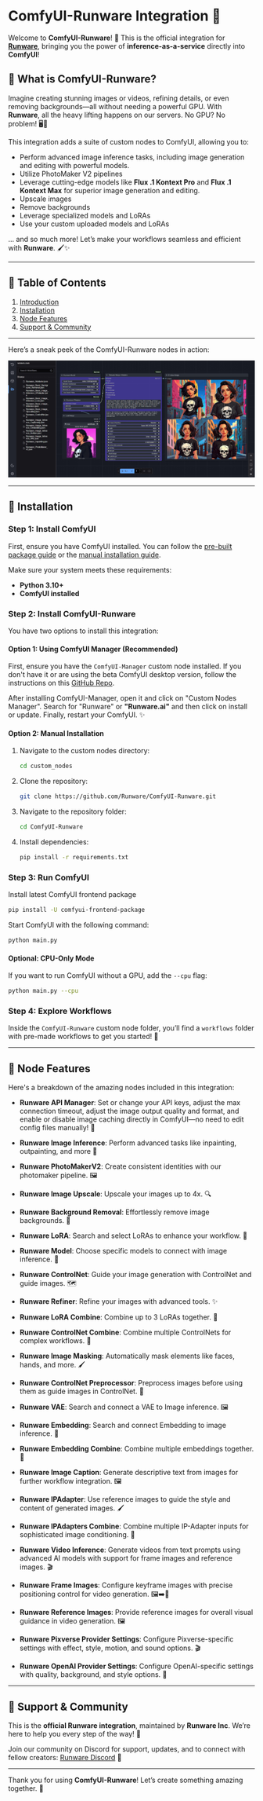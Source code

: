 # ComfyUI-Runware Integration 🚀

Welcome to **ComfyUI-Runware**! 🌟 This is the official integration for **[Runware](https://runware.ai/?utm_source=github&utm_medium=referral&utm_campaign=comfyui)**, bringing you the power of **inference-as-a-service** directly into **ComfyUI**! 

## 🌟 What is ComfyUI-Runware?

Imagine creating stunning images or videos, refining details, or even removing backgrounds—all without needing a powerful GPU. With **Runware**, all the heavy lifting happens on our servers. No GPU? No problem! 🖥️💨 

This integration adds a suite of custom nodes to ComfyUI, allowing you to:
- Perform advanced image inference tasks, including image generation and editing with powerful models.
- Utilize PhotoMaker V2 pipelines
- Leverage cutting-edge models like **Flux .1 Kontext Pro** and **Flux .1 Kontext Max** for superior image generation and editing.
- Upscale images
- Remove backgrounds
- Leverage specialized models and LoRAs
- Use your custom uploaded models and LoRAs

... and so much more! Let’s make your workflows seamless and efficient with **Runware**. 🖌️✨

---

## 📖 Table of Contents

1. [Introduction](#-what-is-comfyui-runware)
2. [Installation](#-installation)
3. [Node Features](#-node-features)
4. [Support & Community](#-support--community)

---

Here’s a sneak peek of the ComfyUI-Runware nodes in action:

![Screenshot](assets/screenshot.jpg)

---

## 🔧 Installation

### Step 1: Install ComfyUI

First, ensure you have ComfyUI installed. You can follow the [pre-built package guide](https://docs.comfy.org/get_started/pre_package) or the [manual installation guide](https://docs.comfy.org/get_started/manual_install).

Make sure your system meets these requirements:
- **Python 3.10+**
- **ComfyUI installed**

### Step 2: Install ComfyUI-Runware

You have two options to install this integration:

#### Option 1: Using ComfyUI Manager (Recommended)
First, ensure you have the `ComfyUI-Manager` custom node installed. If you don't have it or are using the beta ComfyUI desktop version, follow the instructions on this [GitHub Repo](https://github.com/ltdrdata/ComfyUI-Manager?tab=readme-ov-file#installation).

After installing ComfyUI-Manager, open it and click on "Custom Nodes Manager". Search for "Runware" or **"Runware.ai"** and then click on install or update. Finally, restart your ComfyUI. ✨

#### Option 2: Manual Installation

1. Navigate to the custom nodes directory:
   ```bash
   cd custom_nodes
   ```

2. Clone the repository:
   ```bash
   git clone https://github.com/Runware/ComfyUI-Runware.git
   ```

3. Navigate to the repository folder:
   ```bash
   cd ComfyUI-Runware
   ```

4. Install dependencies:
   ```bash
   pip install -r requirements.txt
   ```

### Step 3: Run ComfyUI

Install latest ComfyUI frontend package
```bash
pip install -U comfyui-frontend-package
````

Start ComfyUI with the following command:
```bash
python main.py
```

#### Optional: CPU-Only Mode
If you want to run ComfyUI without a GPU, add the `--cpu` flag:
```bash
python main.py --cpu
```

### Step 4: Explore Workflows
Inside the `ComfyUI-Runware` custom node folder, you’ll find a `workflows` folder with pre-made workflows to get you started! 🚀

---

## 🧩 Node Features

Here's a breakdown of the amazing nodes included in this integration:

- **Runware API Manager**: Set or change your API keys, adjust the max connection timeout, adjust the image output quality and format, and enable or disable image caching directly in ComfyUI—no need to edit config files manually! 🔑
- **Runware Image Inference**: Perform advanced tasks like inpainting, outpainting, and more 🎨
- **Runware PhotoMakerV2**: Create consistent identities with our photomaker pipeline. 🖼️
- **Runware Image Upscale**: Upscale your images up to 4x. 🔍
- **Runware Background Removal**: Effortlessly remove image backgrounds. 🧹
- **Runware LoRA**: Search and select LoRAs to enhance your workflow. 📂
- **Runware Model**: Choose specific models to connect with image inference. 🤖
- **Runware ControlNet**: Guide your image generation with ControlNet and guide images. 🗺️
- **Runware Refiner**: Refine your images with advanced tools. ✨
- **Runware LoRA Combine**: Combine up to 3 LoRAs together. 🔗
- **Runware ControlNet Combine**: Combine multiple ControlNets for complex workflows. 🧩
- **Runware Image Masking**: Automatically mask elements like faces, hands, and more. 🖌️
- **Runware ControlNet Preprocessor**: Preprocess images before using them as guide images in ControlNet. 🔄
- **Runware VAE**: Search and connect a VAE to Image inference. 🖼️
- **Runware Embedding**: Search and connect Embedding to image inference. 🧩
- **Runware Embedding Combine**: Combine multiple embeddings together. 🔗
- **Runware Image Caption**: Generate descriptive text from images for further workflow integration. 🖼️
- **Runware IPAdapter**: Use reference images to guide the style and content of generated images. 🖌️
- **Runware IPAdapters Combine**: Combine multiple IP-Adapter inputs for sophisticated image conditioning. 🔗
- **Runware Video Inference**: Generate videos from text prompts using advanced AI models with support for frame images and reference images. 🎬

- **Runware Frame Images**: Configure keyframe images with precise positioning control for video generation. 🖼️➡️🎥
- **Runware Reference Images**: Provide reference images for overall visual guidance in video generation. 🖼️

- **Runware Pixverse Provider Settings**: Configure Pixverse-specific settings with effect, style, motion, and sound options. 🎬
- **Runware OpenAI Provider Settings**: Configure OpenAI-specific settings with quality, background, and style options. 🤖


---

## 🤝 Support & Community

This is the **official Runware integration**, maintained by **Runware Inc**. We’re here to help you every step of the way! 💬

Join our community on Discord for support, updates, and to connect with fellow creators: [Runware Discord](https://discord.com/invite/aJ4UzvBqNU) 🎉

---

Thank you for using **ComfyUI-Runware**! Let’s create something amazing together. 🌟
